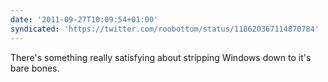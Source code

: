 ```yaml
---
date: '2011-09-27T10:09:54+01:00'
syndicated: 'https://twitter.com/roobottom/status/118620367114870784'
---
```

There's something really satisfying about stripping Windows down to it's bare bones.
